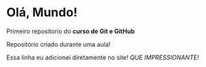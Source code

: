 # Olá, Mundo!
 Primeiro repositorio do **curso de Git e GitHub**

Repositório criado durante uma aula!

Essa linha eu adicionei diretamente no site!   *QUE IMPRESSIONANTE!*
